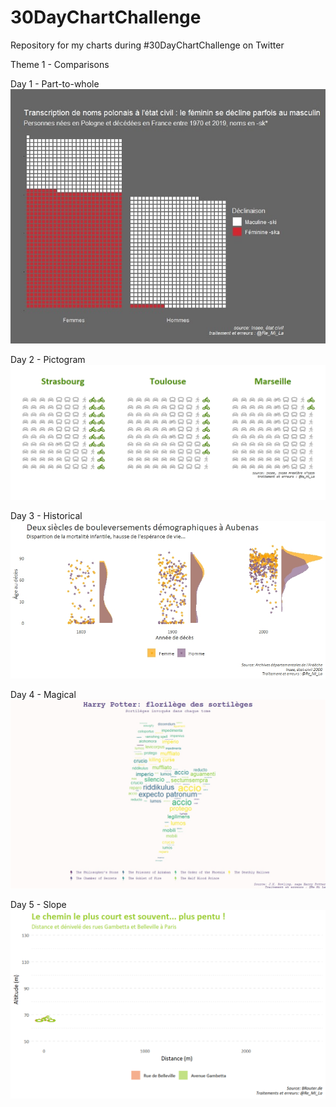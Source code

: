 # 30DayChartChallenge

Repository for my charts during #30DayChartChallenge on Twitter

Theme 1 - Comparisons

Day 1 - Part-to-whole
![polish-names](https://github.com/RL31/30DayChartChallenge/blob/357e817768593d3e34fb5a80abf212a10619df8a/img/part_to_whole.jpeg)

Day 2 - Pictogram
![cycle-to-work](https://github.com/RL31/30DayChartChallenge/blob/357e817768593d3e34fb5a80abf212a10619df8a/img/pictogram.jpeg)

Day 3 - Historical
![mortality-transformation](https://github.com/RL31/30DayChartChallenge/blob/357e817768593d3e34fb5a80abf212a10619df8a/img/historical.jpeg)

Day 4 - Magical
![HP-spells](https://github.com/RL31/30DayChartChallenge/blob/357e817768593d3e34fb5a80abf212a10619df8a/img/magical.jpeg)

Day 5 - Slope
![Gambetta-vs-Belleville](https://github.com/RL31/30DayChartChallenge/blob/357e817768593d3e34fb5a80abf212a10619df8a/img/slope.gif)
